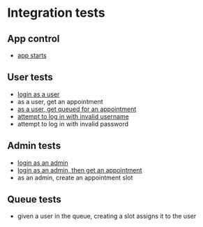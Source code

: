 # Integration tests

## App control
- [app starts](./app-starts.md)

## User tests
- [login as a user](./login.md)
- as a user, get an appointment
- [as a user, get queued for an appointment](./appointment-queue.md)
- [attempt to log in with invalid username](./login-invalid-username.md)
- attempt to log in with invalid password

## Admin tests
- [login as an admin](./admin-login.md)
- [login as an admin, then get an appointment](./appointment-admin.md)
- as an admin, create an appointment slot

## Queue tests
- given a user in the queue, creating a slot assigns it to the user
